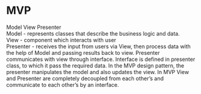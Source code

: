 <h1>MVP</h1>
Model View Presenter<br>
Model - represents classes that describe the business logic and data.<br>
View - component which interacts with user<br>
Presenter - receives the input from users via View, then process data with the help of Model and passing results back to view. 
 Presenter communicates with view through interface. Interface is defined in presenter class, to which it pass the required data.
In the MVP design pattern, the presenter manipulates the model and also updates the view. In MVP View and Presenter are completely decoupled from each other’s and communicate to each other’s by an interface.
